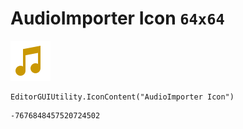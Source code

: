 # AudioImporter Icon `64x64`
<img src="/img/AudioImporter%20Icon.png" width=64 height=64>

``` CSharp
EditorGUIUtility.IconContent("AudioImporter Icon")
```
```
-7676848457520724502
```
